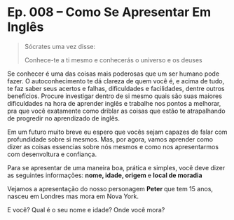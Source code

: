 <h1> Ep. 008 – Como Se Apresentar Em Inglês </h1>

<blockquote> Sócrates uma vez disse:

Conhece-te a ti mesmo e conhecerás o universo e os deuses</blockquote>

<p> Se conhecer é uma das coisas mais poderosas que um ser humano pode fazer. O autoconhecimento te dá clareza de quem você é, e acima de tudo, te faz saber seus acertos e falhas, dificuldades e facilidades, dentre outros benefícios. Procure investigar dentro de si mesmo quais são suas maiores dificuldades na hora de aprender inglês e trabalhe nos pontos a melhorar, pra que você exatamente como driblar as coisas que estão te atrapalhando de progredir no aprendizado de inglês. </p>

<p> Em um futuro muito breve eu espero que vocês sejam capazes de falar com profundidade sobre si mesmos. Mas, por agora, vamos aprender como dizer as coisas essencias sobre nós mesmos e como nos apresentarmos com desenvoltura e confiança. </p>

<p> Para se apresentar de uma maneira boa, prática e simples, você deve dizer as seguintes informações: <b> nome, idade, origem </b> e <b> local de moradia </b></p>

<p> Vejamos a apresentação do nosso personagem <b> Peter </b> que tem 15 anos, nasceu em Londres mas mora em Nova York. </p>

<p> E você? Qual é o seu nome e idade? Onde você mora? </p>